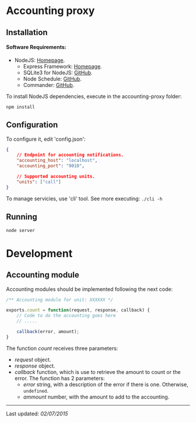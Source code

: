 # Accounting proxy
## Installation
#### Software Requirements:
- NodeJS: [Homepage](http://nodejs.org/).
    + Express Framework: [Homepage](http://expressjs.com/).
    + SQLite3 for NodeJS: [GitHub](https://github.com/felixge/node-mysql).
    + Node Schedule: [GitHub](https://github.com/node-schedule/node-schedule).
    + Commander: [GitHub](https://github.com/tj/commander.js).


To install NodeJS dependencies, execute in the accounting-proxy folder:
```
npm install
```

## Configuration
To configure it, edit 'config.json':
```json
{
    // Endpoint for accounting notifications.
    "accounting_host": "localhost",
    "accounting_port": "9010",

    // Supported accounting units.
    "units": ["call"]
}
```

To manage servicies, use 'cli' tool. See more executing: `./cli -h`

## Running
```
node server
```
# Development

## Accounting module

Accounting modules should be implemented following the next code:

```js
/** Accounting module for unit: XXXXXX */

exports.count = function(request, response, callback) {
    // Code to do the accounting goes here
    // .....

    callback(error, amount);
}
```

The function *count* receives three parameters:
- *request* object.
- *response* object.
- *callback* function, which is use to retrieve the amount to count or the error. The function has 2 parameters:
  + *error* string, with a description of the error if there is one. Otherwise, `undefined`.
  + *ammount* number, with the amount to add to the accounting.

---
Last updated: _02/07/2015_

